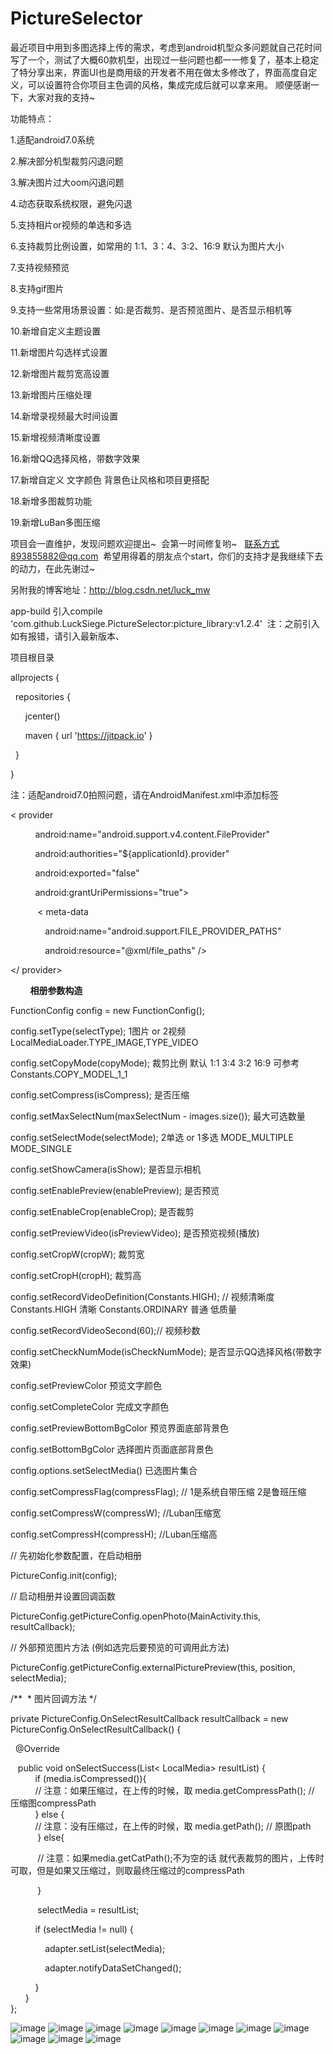 # PictureSelector  
最近项目中用到多图选择上传的需求，考虑到android机型众多问题就自己花时间写了一个，测试了大概60款机型，出现过一些问题也都一一修复了，基本上稳定了特分享出来，界面UI也是商用级的开发者不用在做太多修改了，界面高度自定义，可以设置符合你项目主色调的风格，集成完成后就可以拿来用。
顺便感谢一下，大家对我的支持~  

功能特点：  

1.适配android7.0系统    

2.解决部分机型裁剪闪退问题

3.解决图片过大oom闪退问题

4.动态获取系统权限，避免闪退  

5.支持相片or视频的单选和多选  

6.支持裁剪比例设置，如常用的  1:1、3：4、3:2、16:9 默认为图片大小

7.支持视频预览  

8.支持gif图片  

9.支持一些常用场景设置：如:是否裁剪、是否预览图片、是否显示相机等  

10.新增自定义主题设置  

11.新增图片勾选样式设置  

12.新增图片裁剪宽高设置  

13.新增图片压缩处理  

14.新增录视频最大时间设置  

15.新增视频清晰度设置  

16.新增QQ选择风格，带数字效果  

17.新增自定义 文字颜色 背景色让风格和项目更搭配  

18.新增多图裁剪功能

19.新增LuBan多图压缩

项目会一直维护，发现问题欢迎提出~  会第一时间修复哟~   联系方式893855882@qq.com  希望用得着的朋友点个start，你们的支持才是我继续下去的动力，在此先谢过~  

另附我的博客地址：http://blog.csdn.net/luck_mw

app-build 引入compile 'com.github.LuckSiege.PictureSelector:picture_library:v1.2.4'  注：之前引入如有报错，请引入最新版本、

项目根目录  

allprojects { 

    repositories { 
    
        jcenter() 
        
        maven { url 'https://jitpack.io' } 
        
    }  
    
}  


注：适配android7.0拍照问题，请在AndroidManifest.xml中添加标签  

 < provider 
 
            android:name="android.support.v4.content.FileProvider"
            
            android:authorities="${applicationId}.provider"
            
            android:exported="false"
            
            android:grantUriPermissions="true">
            
            < meta-data
            
                android:name="android.support.FILE_PROVIDER_PATHS"
                
                android:resource="@xml/file_paths" />
                
 </ provider> 
 
         
******相册参数构造******

FunctionConfig config = new FunctionConfig();  

config.setType(selectType); 1图片 or 2视频 LocalMediaLoader.TYPE_IMAGE,TYPE_VIDEO  

config.setCopyMode(copyMode); 裁剪比例 默认 1:1 3:4 3:2 16:9 可参考 Constants.COPY_MODEL_1_1  

config.setCompress(isCompress); 是否压缩  

config.setMaxSelectNum(maxSelectNum - images.size()); 最大可选数量  

config.setSelectMode(selectMode); 2单选 or 1多选 MODE_MULTIPLE MODE_SINGLE  

config.setShowCamera(isShow); 是否显示相机  

config.setEnablePreview(enablePreview); 是否预览  

config.setEnableCrop(enableCrop); 是否裁剪  

config.setPreviewVideo(isPreviewVideo); 是否预览视频(播放)  

config.setCropW(cropW); 裁剪宽  

config.setCropH(cropH); 裁剪高  

config.setRecordVideoDefinition(Constants.HIGH); // 视频清晰度 Constants.HIGH 清晰 Constants.ORDINARY 普通 低质量  

config.setRecordVideoSecond(60);// 视频秒数  

config.setCheckNumMode(isCheckNumMode); 是否显示QQ选择风格(带数字效果)  

config.setPreviewColor 预览文字颜色  

config.setCompleteColor 完成文字颜色 

config.setPreviewBottomBgColor 预览界面底部背景色  

config.setBottomBgColor 选择图片页面底部背景色  

config.options.setSelectMedia() 已选图片集合  

config.setCompressFlag(compressFlag); // 1是系统自带压缩 2是鲁班压缩

config.setCompressW(compressW); //Luban压缩宽

config.setCompressH(compressH); //Luban压缩高

// 先初始化参数配置，在启动相册  

PictureConfig.init(config);  

// 启动相册并设置回调函数  

PictureConfig.getPictureConfig.openPhoto(MainActivity.this, resultCallback); 

// 外部预览图片方法 (例如选完后要预览的可调用此方法)

PictureConfig.getPictureConfig.externalPicturePreview(this, position, selectMedia);

/**
  * 图片回调方法
 */

private PictureConfig.OnSelectResultCallback resultCallback = new PictureConfig.OnSelectResultCallback() {  

    @Override
    
    public void onSelectSuccess(List< LocalMedia> resultList) {  
            if (media.isCompressed()){  
            // 注意：如果压缩过，在上传的时候，取 media.getCompressPath(); // 压缩图compressPath  
            } else {  
            // 注意：没有压缩过，在上传的时候，取 media.getPath(); // 原图path  
            } else{
            
            // 注意：如果media.getCatPath();不为空的话 就代表裁剪的图片，上传时可取，但是如果又压缩过，则取最终压缩过的compressPath  
            
            }
            
            selectMedia = resultList;  
            
            if (selectMedia != null) {  
            
                adapter.setList(selectMedia);  
                
                adapter.notifyDataSetChanged();  
                
            }  
        }  
  };  
  
  
![image](https://github.com/LuckSiege/PictureSelector/blob/master/image/A574F86A9A9F42A77D03B0ACC9E761C9.jpg)
![image](https://github.com/LuckSiege/PictureSelector/blob/master/image/ABE302D298BD56DEC871F4464E64646F.jpg)
![image](https://github.com/LuckSiege/PictureSelector/blob/master/image/3483AB11C78AF4C6DCC408504768A138.jpg)
![image](https://github.com/LuckSiege/PictureSelector/blob/master/image/66C119A6BD918EAF9418324836C34BA6.jpg)
![image](https://github.com/LuckSiege/PictureSelector/blob/master/image/new_image.jpg)
![image](https://github.com/LuckSiege/PictureSelector/blob/master/image/5F1513BFD9490AF153E3E30840964FB1.jpg)
![image](https://github.com/LuckSiege/PictureSelector/blob/master/image/BA7C4A038613182020DA9CE0152DA5D4.jpg)
![image](https://github.com/LuckSiege/PictureSelector/blob/master/image/0F918EB15954836F59A95A3F7E0D2012.jpg)
![image](https://github.com/LuckSiege/PictureSelector/blob/master/image/2AEDE4E52CC095F5896E066C59DDDF85.jpg)
![image](https://github.com/LuckSiege/PictureSelector/blob/master/image/36C818DEDF2A5AA745CD699FBBF67E7F.jpg)
![image](https://github.com/LuckSiege/PictureSelector/blob/master/image/9B433C9C47C3FCA7BC42D6E3B6F27698.jpg)
